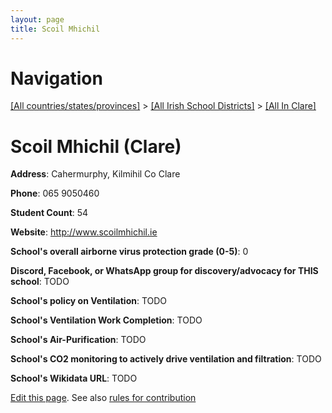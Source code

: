 ```yaml
---
layout: page
title: Scoil Mhichil
---
```

# Navigation

[[All countries/states/provinces]](../../..) > [[All Irish School Districts]](../..) > [[All In Clare]](..)

# Scoil Mhichil (Clare)

**Address**: Cahermurphy, Kilmihil Co Clare

**Phone**: 065 9050460

**Student Count**: 54

**Website**: <http://www.scoilmhichil.ie>

**School's overall airborne virus protection grade (0-5)**: 0

**Discord, Facebook, or WhatsApp group for discovery/advocacy for THIS school**: TODO

**School's policy on Ventilation**: TODO

**School's Ventilation Work Completion**: TODO

**School's Air-Purification**: TODO

**School's CO2 monitoring to actively drive ventilation and filtration**: TODO

**School's Wikidata URL**: TODO


[Edit this page](https://github.com/ventilate-schools/Ireland/edit/main/./Clare/Scoil_Mhichil.md). See also [rules for contribution](../../../contribution-rules/)